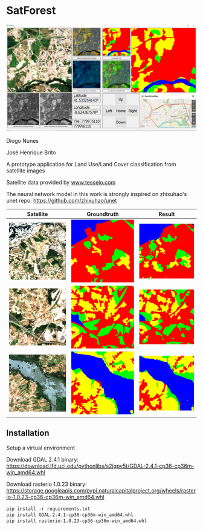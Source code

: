 # SatForest

![App](examples/App.png)

Diogo Nunes

José Henrique Brito

A prototype application for Land Use/Land Cover classification from satellite images

Satellite data provided by www.tesselo.com

The neural network model in this work is strongly inspired on zhixuhao's unet repo: https://github.com/zhixuhao/unet

|Satellite|Groundtruth|Result|
|:-------:|:---------:|:----:|
| ![7798_6134_RGB](examples/7798_6134_RGB.jpg) | ![7798_6134_GT](examples/7798_6134_GT.jpg) |![7798_6134_P](examples/7798_6134_predict.jpg) |
| ![7799_6163_RGB](examples/7799_6163_RGB.jpg) | ![7799_6163_GT](examples/7799_6163_GT.jpg) |![7799_6163_P](examples/7799_6163_predict.jpg) |
| ![7804_6168_RGB](examples/7804_6168_RGB.jpg) | ![7804_6168_GT](examples/7804_6168_GT.jpg) |![7804_6168_P](examples/7804_6168_predict.jpg) |

## Installation
Setup a virtual environment

Download GDAL 2.4.1 binary:
https://download.lfd.uci.edu/pythonlibs/s2jqpv5t/GDAL-2.4.1-cp36-cp36m-win_amd64.whl

Download rasterio 1.0.23 binary:
https://storage.googleapis.com/pypi.naturalcapitalproject.org/wheels/rasterio-1.0.23-cp36-cp36m-win_amd64.whl

```pip
pip install -r requirements.txt
pip install GDAL-2.4.1-cp36-cp36m-win_amd64.whl
pip install rasterio-1.0.23-cp36-cp36m-win_amd64.whl
```
